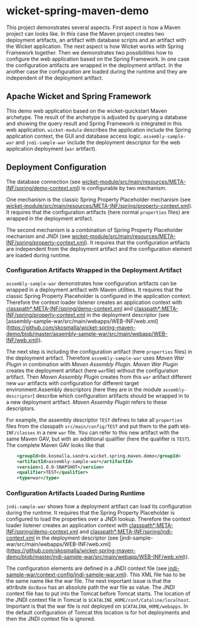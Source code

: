 wicket-spring-maven-demo
========================

This project demonstrates several aspects. First aspect is how a Maven project can looks like. In this case the Maven project creates two deployment artifacts, an artifact with database scripts and an artifact with the Wicket application. The next aspect is how Wicket works with Spring Framework together. Then we demonstrates two possibilities how to configure the web application based on the Spring Framework. In one case the configuration artifacts are wrapped in the deployment artifact. In the another case the configuration are loaded during the runtime and they are independent of the deployment artifact. 

## Apache Wicket and Spring Framework
This demo web application based on the wicket-quickstart Maven archetype. The result of the archetype is adjusted by querying a database and showing the query result and Spring Framework is integrated in this web application. `wicket-module` describes the application include the Spring application context, the GUI and database access logic. `assembly-sample-war` and `jndi-sample-war` include the deployment descriptor for the web application deployment (`war` artifact).  


## Deployment Configuration
The database connection (see [wicket-module/src/main/resources/META-INF/spring/demo-context.xml](https://github.com/skosmalla/wicket-spring-maven-demo/blob/master/wicket-module/src/main/resources/META-INF/spring/demo-context.xml)) is configurable by two mechanism. 

One mechanism is the classic Spring Property Placeholder mechanism (see [wicket-module/src/main/resources/META-INF/spring/property-context.xml](https://github.com/skosmalla/wicket-spring-maven-demo/blob/master/wicket-module/src/main/resources/META-INF/spring/property-context.xml)). It requires that the configuration artifacts (here normal `properties` files) are wrapped in the deployment artifact.

The second mechanism is a combination of Spring Property Placeholder mechanism and JNDI (see [wicket-module/src/main/resources/META-INF/spring/property-context.xml](https://github.com/skosmalla/wicket-spring-maven-demo/blob/master/wicket-module/src/main/resources/META-INF/spring/property-context.xml)). It requires that the configuration artifacts are independent from the deployment artifact and the configuration element are loaded during runtime. 

### Configuration Artifacts Wrapped in the Deployment Artifact
`assembly-sample-war` demonstrates how configuration artifacts can be wrapped in a deployment artifact with Maven utilities. It requires that the classic Spring Property Placeholder is configured in the application context. Therefore the context loader listener creates an application context with [classpath*:META-INF/spring/demo-context.xml](https://github.com/skosmalla/wicket-spring-maven-demo/blob/master/wicket-module/src/main/resources/META-INF/spring/demo-context.xml) and [classpath*:META-INF/spring/property-context.xml](https://github.com/skosmalla/wicket-spring-maven-demo/blob/master/wicket-module/src/main/resources/META-INF/spring/property-context.xml) in the deployment descriptor (see [assembly-sample-war/src/main/webapps/WEB-INF/web.xml] (https://github.com/skosmalla/wicket-spring-maven-demo/blob/master/assembly-sample-war/src/main/webapp/WEB-INF/web.xml)).

The next step is including the configuration artifact (here `properties` files) in the deployment artifact. Therefore `assembly-sample-war` uses _Maven War Plugin_ in combination with _Maven Assembly Plugin_. _Maven War Plugin_ creates the deployment artifact (here `war`file) without the configuration artifact. Then _Maven Assembly Plugin_ creates from this `war` artifact different new `war` artifacts with configuration for different target environment.Assembly descriptors (here they are in the module `assembly-descriptor`) describe which configuration artifacts should be wrapped in to a new deployment artifact. _Maven Assemby Plugin_ refers to these descriptors.

For example, the assembly descriptor `TEST` defines to take all `properties` files from the classpath `src/main/config/TEST` and put them to the path `WEB-INF/classes` in a new `war` file. You can refer to this new artifact with the same Maven GAV, but with an additional qualifier (here the qualifier is `TEST`). The complete Maven GAV  looks like that
```xml
    <groupId>de.kosmalla.sandra.wicket.spring.maven.demo</groupId>
    <artifactId>assembly-sample-war</artifactId>
    <version>1.0.0-SNAPSHOT</version>
    <qualifier>TEST</qualifier>
    <type>war</type>
```

### Configuration Artifacts Loaded During Runtime
`jndi-sample-war` shows how a deployment artifact can load its configuration during the runtime. It requires that the Spring Property Placeholder is configured to load the properties over a JNDI lookup. Therefore the context loader listener creates an application context with [classpath*:META-INF/spring/demo-context.xml](https://github.com/skosmalla/wicket-spring-maven-demo/blob/master/wicket-module/src/main/resources/META-INF/spring/demo-context.xml) and [classpath*:META-INF/spring/jndi-context.xml](https://github.com/skosmalla/wicket-spring-maven-demo/blob/master/wicket-module/src/main/resources/META-INF/spring/jndi-context.xml) in the deployment descriptor (see [jndi-sample-war/src/main/webapps/WEB-INF/web.xml] (https://github.com/skosmalla/wicket-spring-maven-demo/blob/master/jndi-sample-war/src/main/webapp/WEB-INF/web.xml)).

The configuration elements are defined in a JNDI context file (see [jndi-sample-war/context-config/jndi-sample-war.xml](https://github.com/skosmalla/wicket-spring-maven-demo/blob/master/jndi-sample-war/context-config/jndi-sample-war.xml)). This XML file has to be the same name like the war file. The next important issue is that the attribute `docBase` has an absolute path the war file as value. The JNDI context file has to put into the Tomcat before Tomcat starts. The location of the JNDI context file in Tomcat is `$CATALINE_HOME/conf/Cataline/localhost`. Important is that the war file is not deployed on `$CATALINA_HOME/webapps`. In the default configuration of Tomcat this location is for hot deployments and then the JNDI context file is ignored. 


